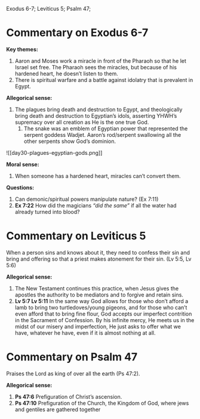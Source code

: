 Exodus 6-7; Leviticus 5; Psalm 47;
# Commentary on Exodus 6-7
**Key themes:**
1. Aaron and Moses work a miracle in front of the Pharaoh so that he let Israel set free. The Pharaoh sees the miracles, but because of his hardened heart, he doesn’t listen to them.
2. There is spiritual warfare and a battle against idolatry that is prevalent in Egypt.

**Allegorical sense:**
1. The plagues bring death and destruction to Egypt, and theologically bring death and destruction to Egyptian’s idols, asserting YHWH’s supremacy over all creation as He is the one true God.
	1. The snake was an emblem of Egyptian power that represented the serpent goddess Wadjet. Aaron’s rod/serpent swallowing all the other serpents show God’s dominion.

![[day30-plagues-egyptian-gods.png]]

**Moral sense:**
1. When someone has a hardened heart, miracles can’t convert them.

**Questions:**
1. Can demonic/spiritual powers manipulate nature? (Ex 7:11)
2. **Ex 7:22** How did the magicians *“did the same”* if all the water had already turned into blood?
# Commentary on Leviticus 5
When a person sins and knows about it, they need to confess their sin and bring and offering so that a priest makes atonement for their sin. (Lv 5:5, Lv 5:6)

**Allegorical sense:**
1. The New Testament continues this practice, when Jesus gives the apostles the authority to be mediators and to forgive and retain sins.
2. **Lv 5:7 Lv 5:11** In the same way God allows for those who don’t afford a lamb to bring two turtledoves/young pigeons, and for those who can’t even afford that to bring fine flour, God accepts our imperfect contrition in the Sacrament of Confession. By his infinite mercy, He meets us in the midst of our misery and imperfection, He just asks to offer what we have, whatever he have, even if it is almost nothing at all.
# Commentary on Psalm 47
Praises the Lord as king of over all the earth (Ps 47:2).

**Allegorical sense:**
1. **Ps 47:6** Prefiguration of Christ’s ascension.
2. **Ps 47:10** Prefiguration of the Church, the Kingdom of God, where jews and gentiles are gathered together